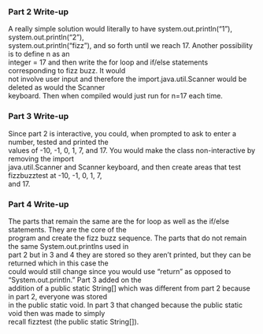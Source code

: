 <h3> Part 2 Write-up</h3>

A really simple solution would literally to have system.out.println(“1”), system.out.println(“2”), <br>
system.out.println(“fizz”), and so forth until we reach 17. Another possibility is to define n as an <br>
integer = 17 and then write the for loop and if/else statements corresponding to fizz buzz. It would <br>
not involve user input and therefore the import.java.util.Scanner would be deleted as would the Scanner <br>
keyboard. Then when compiled would just run for n=17 each time.<br>

<h3> Part 3 Write-up</h3>

Since part 2 is interactive, you could, when prompted to ask to enter a number, tested and printed the <br>
values of -10, -1, 0, 1, 7, and 17. You would make the class non-interactive by removing the import <br>
java.util.Scanner and Scanner keyboard, and then create areas that test fizzbuzztest at -10, -1, 0, 1, 7, <br>
and 17.<br>

<h3> Part 4 Write-up</h3>

The parts that remain the same are the for loop as well as the if/else statements. They are the core of the <br>
program and create the fizz buzz sequence. The parts that do not remain the same System.out.printlns used in <br>
part 2 but in 3 and 4 they are stored so they aren’t printed, but they can be returned which in this case the<br>
could would still change since you would use “return” as opposed to “System.out.println.” Part 3 added on the<br>
addition of a public static String[] which was different from part 2 because in part 2, everyone was stored <br>
in the public static void. In part 3 that changed because the public static void then was made to simply<br>
recall fizztest (the public static String[]).<br>